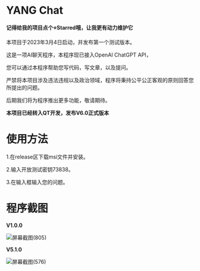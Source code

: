 # YANG Chat
**记得给我的项目点个⭐️Starred哦，让我更有动力维护它**

本项目于2023年3月4日启动，并发布第一个测试版本。

这是一项AI聊天程序，本程序现已接入OpenAI ChatGPT API，

您可以通过本程序帮助您写代码，写文章，以及提问。

严禁将本项目涉及违法违规以及政治领域，程序将秉持公平公正客观的原则回答您所提出的问题。

后期我们将为程序推出更多功能，敬请期待。

**本项目已经转入QT开发，发布V6.0正式版本**
# 使用方法
1.在release区下载msi文件并安装。

2.输入开放测试密钥73838。

3.在输入框输入您的问题。
# 程序截图
**V1.0.0**

![屏幕截图(805)](https://user-images.githubusercontent.com/39414350/222898309-9541e3be-34a5-4def-a66e-3974b6e8c329.png)

**V5.1.0**

![屏幕截图(576)](https://user-images.githubusercontent.com/39414350/236625151-90034fe9-a4ff-4060-93cb-d4d2cf95bf50.png)
